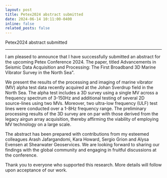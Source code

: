 ```yaml
---
layout: post
title: Petex2024 abstract submitted
date: 2024-06-14 10:11:00-0400
inline: false
related_posts: false
---
```


Petex2024 abstract submitted

---

I am pleased to announce that I have successfully submitted an abstract for the upcoming Petex Conference 2024. The paper, titled Advancements in Seismic Data Acquisition and Processing: The First Broadband 3D Marine Vibrator Survey in the North Sea". 

We present the results of the processing and imaging of marine vibrator (MV) alpha test data recently acquired at the Johan Sverdrup field in the North Sea. The alpha test includes a 3D survey using a single MV across a frequency spectrum of 3-150Hz and additional testing of several 2D source-lines using two MVs. Moreover, two ultra-low frequency (ULF) test lines were conducted over a 1-8Hz frequency range. The preliminary processing results of the 3D survey are on par with those derived from the legacy airgun array acquisition, thereby affirming the viability of employing MV technology on a large scale.

The abstract has been prepared with contributions from my esteemed colleagues Arash Jafargandomi, Kara Howard, Sergio Grion and Alysa Evensen at Shearwater Geoservices. We are looking forward to sharing our findings with the global community and engaging in fruitful discussions at the conference.

Thank you to everyone who supported this research. More details will follow upon acceptance of our work.